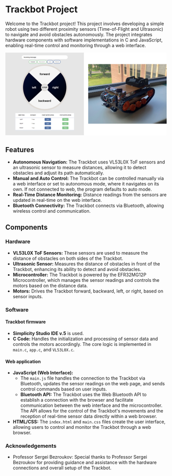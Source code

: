 # Trackbot Project
Welcome to the Trackbot project! This project involves developing a simple robot using two different proximity sensors (Time-of-Flight and Ultrasonic) to navigate and avoid obstacles autonomously. The project integrates hardware components with software implementations in C and JavaScript, enabling real-time control and monitoring through a web interface.

![web-and-trackbot](materials/readme-image1.png)

## Features

- **Autonomous Navigation:** The Trackbot uses VL53L0X ToF sensors and an ultrasonic sensor to measure distances, allowing it to detect obstacles and adjust its path automatically.
- **Manual and Auto Control:** The Trackbot can be controlled manually via a web interface or set to autonomous mode, where it navigates on its own. If not connected to web, the program defaults to auto mode.
- **Real-Time Distance Monitoring:** Distance readings from the sensors are updated in real-time on the web interface.
- **Bluetooth Connectivity:** The Trackbot connects via Bluetooth, allowing wireless control and communication.

## Components

### Hardware

- **VL53L0X ToF Sensors:** These sensors are used to measure the distance of obstacles on both sides of the Trackbot.
- **Ultrasonic Sensor:** Measures the distance of obstacles in front of the Trackbot, enhancing its ability to detect and avoid obstacles.
- **Microcontroller:** The Trackbot is powered by the EFR32MG12P Microcontroller, which manages the sensor readings and controls the motors based on the distance data.
- **Motors:** Drives the Trackbot forward, backward, left, or right, based on sensor inputs.

### Software
#### Trackbot firmware
- **Simplicity Studio IDE v.5** is used.
- **C Code:** Handles the initialization and processing of sensor data and controls the motors accordingly. The core logic is implemented in `main.c`, `app.c`, and `VL53L0X.c`.
#### Web application
- **JavaScript (Web Interface):** 
  - The `main.js` file handles the connection to the Trackbot via Bluetooth, updates the sensor readings on the web page, and sends control commands based on user inputs.
  - **Bluetooth API:** The Trackbot uses the Web Bluetooth API to establish a connection with the browser and facilitate communication between the web interface and the microcontroller. The API allows for the control of the Trackbot's movements and the reception of real-time sensor data directly within a web browser.
- **HTML/CSS:** The `index.html` and `main.css` files create the user interface, allowing users to control and monitor the Trackbot through a web browser.

### Acknowledgements
- Professor Sergei Bezroukov: Special thanks to Professor Sergei Bezroukov for providing guidance and assistance with the hardware connections and overall setup of the Trackbot.
